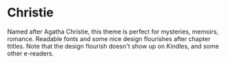 # Christie

Named after Agatha Christie, this theme is perfect for mysteries, memoirs, romance. Readable fonts and some nice design flourishes after chapter ttitles. Note that the design flourish doesn't show up on Kindles, and some other e-readers.
